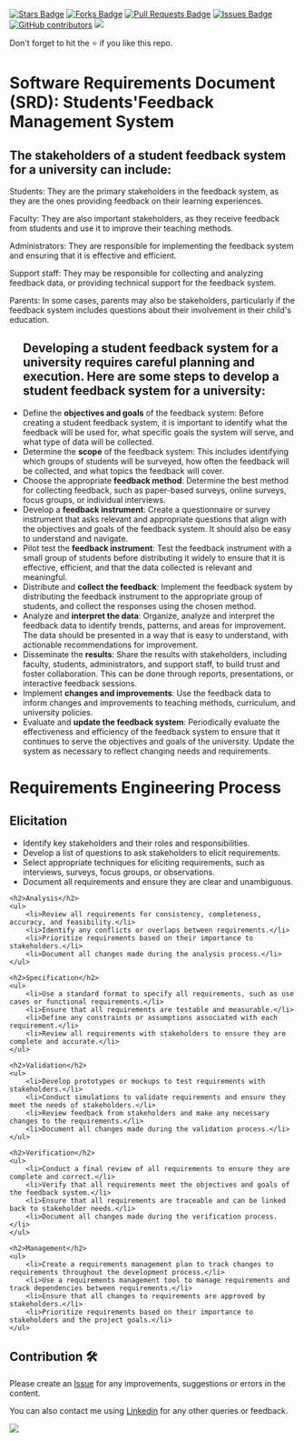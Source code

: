 <a href="https://github.com/drshahizan/software-engineering/stargazers"><img src="https://img.shields.io/github/stars/drshahizan/software-engineering" alt="Stars Badge"/></a>
<a href="https://github.com/drshahizan/software-engineering/network/members"><img src="https://img.shields.io/github/forks/drshahizan/software-engineering" alt="Forks Badge"/></a>
<a href="https://github.com/drshahizan/software-engineering/pulls"><img src="https://img.shields.io/github/issues-pr/drshahizan/software-engineering" alt="Pull Requests Badge"/></a>
<a href="https://github.com/drshahizan/software-engineering"><img src="https://img.shields.io/github/issues/drshahizan/software-engineering" alt="Issues Badge"/></a>
<a href="https://github.com/drshahizan/software-engineering/graphs/contributors"><img alt="GitHub contributors" src="https://img.shields.io/github/contributors/drshahizan/software-engineering?color=2b9348"></a>
![](https://visitor-badge.glitch.me/badge?page_id=drshahizan/software-engineering)

Don't forget to hit the :star: if you like this repo.

# Software Requirements Document (SRD): Students'Feedback Management System

<h2>The stakeholders of a student feedback system for a university can include:</h2>

Students: They are the primary stakeholders in the feedback system, as they are the ones providing feedback on their learning experiences.

Faculty: They are also important stakeholders, as they receive feedback from students and use it to improve their teaching methods.

Administrators: They are responsible for implementing the feedback system and ensuring that it is effective and efficient.

Support staff: They may be responsible for collecting and analyzing feedback data, or providing technical support for the feedback system.

Parents: In some cases, parents may also be stakeholders, particularly if the feedback system includes questions about their involvement in their child's education.
<ul>
<h2>Developing a student feedback system for a university requires careful planning and execution. Here are some steps to develop a student feedback system for a university:</h2>

<li>Define the <b>objectives and goals</b> of the feedback system: Before creating a student feedback system, it is important to identify what the feedback will be used for, what specific goals the system will serve, and what type of data will be collected.</li>

<li>Determine the <strong>scope</strong> of the feedback system: This includes identifying which groups of students will be surveyed, how often the feedback will be collected, and what topics the feedback will cover.</li>

<li>Choose the appropriate <strong>feedback method</strong>: Determine the best method for collecting feedback, such as paper-based surveys, online surveys, focus groups, or individual interviews.</li>

<li>Develop a <strong>feedback instrument</strong>: Create a questionnaire or survey instrument that asks relevant and appropriate questions that align with the objectives and goals of the feedback system. It should also be easy to understand and navigate.</li>

<li>Pilot test the <strong>feedback instrument</strong>: Test the feedback instrument with a small group of students before distributing it widely to ensure that it is effective, efficient, and that the data collected is relevant and meaningful.</li>

<li>Distribute and <strong>collect the feedback</strong>: Implement the feedback system by distributing the feedback instrument to the appropriate group of students, and collect the responses using the chosen method.</li>

<li>Analyze and <strong>interpret the data</strong>: Organize, analyze and interpret the feedback data to identify trends, patterns, and areas for improvement. The data should be presented in a way that is easy to understand, with actionable recommendations for improvement.</li>

<li>Disseminate the <strong>results</strong>: Share the results with stakeholders, including faculty, students, administrators, and support staff, to build trust and foster collaboration. This can be done through reports, presentations, or interactive feedback sessions.</li>

<li>Implement <strong>changes and improvements</strong>: Use the feedback data to inform changes and improvements to teaching methods, curriculum, and university policies.</li>

<li>Evaluate and <strong>update the feedback system</strong>: Periodically evaluate the effectiveness and efficiency of the feedback system to ensure that it continues to serve the objectives and goals of the university. Update the system as necessary to reflect changing needs and requirements.</li>

</ul>

<!DOCTYPE html>
<html>
<head>
	<title>Requirements Engineering Process for a Student Feedback System</title>
</head>
<body>
	<h1>Requirements Engineering Process</h1>
	<h2>Elicitation</h2>
	<ul>
		<li>Identify key stakeholders and their roles and responsibilities.</li>
		<li>Develop a list of questions to ask stakeholders to elicit requirements.</li>
		<li>Select appropriate techniques for eliciting requirements, such as interviews, surveys, focus groups, or observations.</li>
		<li>Document all requirements and ensure they are clear and unambiguous.</li>
	</ul>

	<h2>Analysis</h2>
	<ul>
		<li>Review all requirements for consistency, completeness, accuracy, and feasibility.</li>
		<li>Identify any conflicts or overlaps between requirements.</li>
		<li>Prioritize requirements based on their importance to stakeholders.</li>
		<li>Document all changes made during the analysis process.</li>
	</ul>

	<h2>Specification</h2>
	<ul>
		<li>Use a standard format to specify all requirements, such as use cases or functional requirements.</li>
		<li>Ensure that all requirements are testable and measurable.</li>
		<li>Define any constraints or assumptions associated with each requirement.</li>
		<li>Review all requirements with stakeholders to ensure they are complete and accurate.</li>
	</ul>

	<h2>Validation</h2>
	<ul>
		<li>Develop prototypes or mockups to test requirements with stakeholders.</li>
		<li>Conduct simulations to validate requirements and ensure they meet the needs of stakeholders.</li>
		<li>Review feedback from stakeholders and make any necessary changes to the requirements.</li>
		<li>Document all changes made during the validation process.</li>
	</ul>

	<h2>Verification</h2>
	<ul>
		<li>Conduct a final review of all requirements to ensure they are complete and correct.</li>
		<li>Verify that all requirements meet the objectives and goals of the feedback system.</li>
		<li>Ensure that all requirements are traceable and can be linked back to stakeholder needs.</li>
		<li>Document all changes made during the verification process.</li>
	</ul>

	<h2>Management</h2>
	<ul>
		<li>Create a requirements management plan to track changes to requirements throughout the development process.</li>
		<li>Use a requirements management tool to manage requirements and track dependencies between requirements.</li>
		<li>Ensure that all changes to requirements are approved by stakeholders.</li>
		<li>Prioritize requirements based on their importance to stakeholders and the project goals.</li>
	</ul>

</body>
</html>



## Contribution 🛠️
Please create an [Issue](https://github.com/drshahizan/software-engineering/issues) for any improvements, suggestions or errors in the content.

You can also contact me using [Linkedin](https://www.linkedin.com/in/drshahizan/) for any other queries or feedback.

![](https://visitor-badge.glitch.me/badge?page_id=drshahizan)



